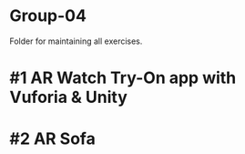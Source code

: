 # Group-04

Folder for maintaining all exercises.

# #1  AR Watch Try-On app with Vuforia & Unity
# #2  AR Sofa
